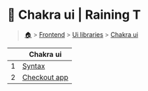 # 👯 Chakra ui  | Raining T

> [🏠](/) > [Frontend](/frontend) > [Ui libraries](/frontend/ui-libraries) > [Chakra ui](/frontend/ui-libraries/chakra-ui)

<table><thead><tr><th></th><th>Chakra ui</th></tr></thead><tbody><tr><td>1</td><td><a href="/frontend/ui-libraries/chakra-ui/01-syntax">Syntax</a></td></tr><tr><td>2</td><td><a href="/frontend/ui-libraries/chakra-ui/02-checkout-app">Checkout app</a></td></tr></tbody></table>

